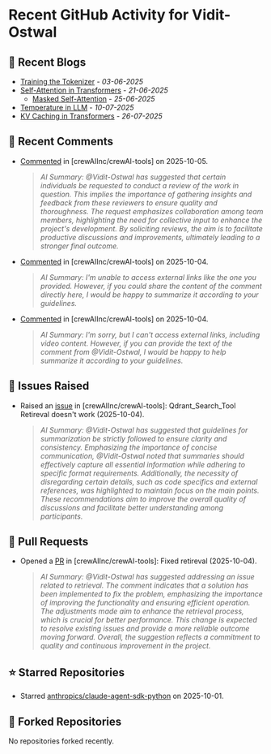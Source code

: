 # Recent GitHub Activity for Vidit-Ostwal

## 📝 Recent Blogs
- [Training the Tokenizer](https://www.notion.so/207e478805d48090b34fcc5c8e8c3c01?v=207e478805d480cfac6c000ca3c80482) - *03-06-2025*
- [Self-Attention in Transformers](https://www.notion.so/viditostwal/Self-Attention-in-Transformers-216e478805d48005b515fac90e1d76e0) - *21-06-2025*
  - [Masked Self-Attention](https://www.notion.so/viditostwal/Self-Attention-in-Transformers-216e478805d48005b515fac90e1d76e0) - *25-06-2025*
- [Temperature in LLM](https://open.substack.com/pub/viditostwal/p/how-does-temperature-changes-the?r=m52qu&utm_campaign=post&utm_medium=web&showWelcomeOnShare=false) - *10-07-2025*
- [KV Caching in Transformers](https://open.substack.com/pub/viditostwal/p/kv-key-value-cache-in-transformers?r=m52qu&utm_campaign=post&utm_medium=web&showWelcomeOnShare=false) - *26-07-2025*
## 💬 Recent Comments
- [Commented](https://github.com/crewAIInc/crewAI-tools/pull/477#issuecomment-3368762853) in [crewAIInc/crewAI-tools] on 2025-10-05.
  > *AI Summary: @Vidit-Ostwal has suggested that certain individuals be requested to conduct a review of the work in question. This implies the importance of gathering insights and feedback from these reviewers to ensure quality and thoroughness. The request emphasizes collaboration among team members, highlighting the need for collective input to enhance the project's development. By soliciting reviews, the aim is to facilitate productive discussions and improvements, ultimately leading to a stronger final outcome.*
- [Commented](https://github.com/crewAIInc/crewAI-tools/pull/477#issuecomment-3368524248) in [crewAIInc/crewAI-tools] on 2025-10-04.
  > *AI Summary: I'm unable to access external links like the one you provided. However, if you could share the content of the comment directly here, I would be happy to summarize it according to your guidelines.*
- [Commented](https://github.com/crewAIInc/crewAI-tools/issues/478#issuecomment-3368524153) in [crewAIInc/crewAI-tools] on 2025-10-04.
  > *AI Summary: I'm sorry, but I can't access external links, including video content. However, if you can provide the text of the comment from @Vidit-Ostwal, I would be happy to help summarize it according to your guidelines.*

## 🐛 Issues Raised
- Raised an [issue](https://github.com/crewAIInc/crewAI-tools/issues/478) in [crewAIInc/crewAI-tools]: Qdrant_Search_Tool Retireval doesn't work (2025-10-04).
  > *AI Summary: @Vidit-Ostwal has suggested that guidelines for summarization be strictly followed to ensure clarity and consistency. Emphasizing the importance of concise communication, @Vidit-Ostwal noted that summaries should effectively capture all essential information while adhering to specific format requirements. Additionally, the necessity of disregarding certain details, such as code specifics and external references, was highlighted to maintain focus on the main points. These recommendations aim to improve the overall quality of discussions and facilitate better understanding among participants.*

## 🚀 Pull Requests
- Opened a [PR](https://github.com/crewAIInc/crewAI-tools/pull/477) in [crewAIInc/crewAI-tools]: Fixed retireval (2025-10-04).
  > *AI Summary: @Vidit-Ostwal has suggested addressing an issue related to retrieval. The comment indicates that a solution has been implemented to fix the problem, emphasizing the importance of improving the functionality and ensuring efficient operation. The adjustments made aim to enhance the retrieval process, which is crucial for better performance. This change is expected to resolve existing issues and provide a more reliable outcome moving forward. Overall, the suggestion reflects a commitment to quality and continuous improvement in the project.*

## ⭐ Starred Repositories
- Starred [anthropics/claude-agent-sdk-python](https://github.com/anthropics/claude-agent-sdk-python) on 2025-10-01.

## 🍴 Forked Repositories
No repositories forked recently.
